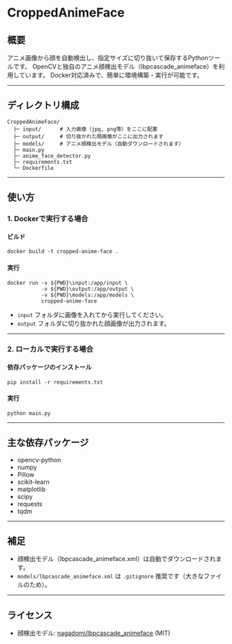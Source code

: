 # CroppedAnimeFace

## 概要

アニメ画像から顔を自動検出し、指定サイズに切り抜いて保存するPythonツールです。
OpenCVと独自のアニメ顔検出モデル（lbpcascade_animeface）を利用しています。
Docker対応済みで、簡単に環境構築・実行が可能です。

---

## ディレクトリ構成

```
CroppedAnimeFace/
  ├─ input/      # 入力画像（jpg, png等）をここに配置
  ├─ output/     # 切り抜かれた顔画像がここに出力されます
  ├─ models/     # アニメ顔検出モデル（自動ダウンロードされます）
  ├─ main.py
  ├─ anime_face_detector.py
  ├─ requirements.txt
  └─ Dockerfile
```

---

## 使い方

### 1. Dockerで実行する場合

#### ビルド

```
docker build -t cropped-anime-face .
```

#### 実行

```
docker run -v ${PWD}\input:/app/input \
           -v ${PWD}\output:/app/output \
           -v ${PWD}\models:/app/models \
           cropped-anime-face
```

- `input` フォルダに画像を入れてから実行してください。
- `output` フォルダに切り抜かれた顔画像が出力されます。

---

### 2. ローカルで実行する場合

#### 依存パッケージのインストール

```
pip install -r requirements.txt
```

#### 実行

```
python main.py
```

---

## 主な依存パッケージ

- opencv-python
- numpy
- Pillow
- scikit-learn
- matplotlib
- scipy
- requests
- tqdm

---

## 補足

- 顔検出モデル（lbpcascade_animeface.xml）は自動でダウンロードされます。
- `models/lbpcascade_animeface.xml` は `.gitignore` 推奨です（大きなファイルのため）。

---

## ライセンス

- 顔検出モデル: [nagadomi/lbpcascade_animeface](https://github.com/nagadomi/lbpcascade_animeface) (MIT)